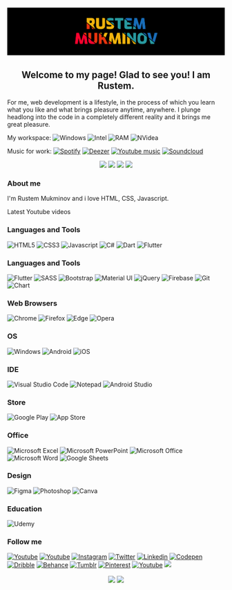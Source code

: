 [![Header](https://github.com/Medvedoc/medvedoc/blob/main/assets/bg.png)](https://github.com/Medvedoc/medvedoc/blob/main/assets/bg.png)
<h2 align="center" style="border:none">
Welcome to my page! Glad to see you! I am Rustem.
</h2>
<p>
For me, web development is a lifestyle, in the process of which you learn what you like and what brings pleasure anytime, anywhere. I plunge headlong into the code in a completely different reality and it brings me great pleasure.
</p>

My workspace:
![Windows](https://img.shields.io/badge/Windows-10-0078D6?style=for-the-badge&logo=windows&logoColor=white)
![Intel](https://img.shields.io/badge/Intel-Core_i5_8300H-0071C5?style=for-the-badge&logo=intel&logoColor=white)
![RAM](https://img.shields.io/badge/RAM-8GB-%230071C5.svg?&style=for-the-badge&logoColor=white)
![NVidea](https://img.shields.io/badge/NVIDIA-GTX1050-76B900?style=for-the-badge&logo=nvidia&logoColor=white)

Music for work:
[![Spotify](https://img.shields.io/badge/Spotify-1ED760?&style=for-the-badge&logo=spotify&logoColor=white)]()
[![Deezer](https://img.shields.io/badge/Deezer-FEAA2D?style=for-the-badge&logo=deezer&logoColor=white)]()
[![Youtube music](https://img.shields.io/badge/YouTube_Music-FF0000?style=for-the-badge&logo=youtube-music&logoColor=white)]()
[![Soundcloud](https://img.shields.io/badge/SoundCloud-FF3300?style=for-the-badge&logo=soundcloud&logoColor=white)]()

<p align="center">
<a href="#"><img src="https://img.shields.io/badge/Buy_Me_A_Coffee-FFDD00?style=for-the-badge&logo=buy-me-a-coffee&logoColor=black"></a>
<a href="#"><img src="https://img.shields.io/badge/Patreon-F96854?style=for-the-badge&logo=patreon&logoColor=white"></a>
<a href="#"><img src="https://img.shields.io/badge/sponsor-30363D?style=for-the-badge&logo=GitHub-Sponsors&logoColor=#white"></a>
<a href="#"><img src="https://img.shields.io/badge/Ko--fi-F16061?style=for-the-badge&logo=ko-fi&logoColor=white"></a>
</p>

### About me
I'm Rustem Mukminov
and i love HTML, CSS, Javascript.


Latest Youtube videos

### Languages and Tools
![HTML5](https://img.shields.io/badge/HTML5-E34F26?style=for-the-badge&logo=html5&logoColor=white)
![CSS3](https://img.shields.io/badge/CSS3-1572B6?style=for-the-badge&logo=css3&logoColor=white)
![Javascript](https://img.shields.io/badge/JavaScript-F7DF1E?style=for-the-badge&logo=javascript&logoColor=black)
![C#](https://img.shields.io/badge/C%23-239120?style=for-the-badge&logo=c-sharp&logoColor=white)
![Dart](https://img.shields.io/badge/Dart-0175C2?style=for-the-badge&logo=dart&logoColor=white)
![Flutter](https://img.shields.io/badge/-MySql-090909?style=for-the-badge&logo=mysql&logoColor=E89014)

### Languages and Tools

![Flutter](https://img.shields.io/badge/Flutter-02569B?style=for-the-badge&logo=flutter&logoColor=white)
![SASS](https://img.shields.io/badge/Sass-CC6699?style=for-the-badge&logo=sass&logoColor=white)
![Bootstrap](https://img.shields.io/badge/Bootstrap-563D7C?style=for-the-badge&logo=bootstrap&logoColor=white)
![Material UI](https://img.shields.io/badge/Material--UI-0081CB?style=for-the-badge&logo=material-ui&logoColor=white)
![jQuery](https://img.shields.io/badge/jQuery-0769AD?style=for-the-badge&logo=jquery&logoColor=white)
![Firebase](https://img.shields.io/badge/firebase-ffca28?style=for-the-badge&logo=firebase&logoColor=black)
![Git](https://img.shields.io/badge/Git-F05032?style=for-the-badge&logo=git&logoColor=white)
![Chart](https://img.shields.io/badge/Chart.js-FF6384?style=for-the-badge&logo=chartdotjs&logoColor=white)

### Web Browsers
![Chrome](https://img.shields.io/badge/Google_chrome-4285F4?style=for-the-badge&logo=Google-chrome&logoColor=white)
![Firefox](https://img.shields.io/badge/Firefox_Browser-FF7139?style=for-the-badge&logo=Firefox-Browser&logoColor=white)
![Edge](https://img.shields.io/badge/Microsoft_Edge-0078D7?style=for-the-badge&logo=Microsoft-edge&logoColor=white)
![Opera](https://img.shields.io/badge/Opera-FF1B2D?style=for-the-badge&logo=Opera&logoColor=white)

### OS
![Windows](https://img.shields.io/badge/Windows-0078D6?style=for-the-badge&logo=windows&logoColor=white)
![Android](https://img.shields.io/badge/Android-3DDC84?style=for-the-badge&logo=android&logoColor=white)
![iOS](https://img.shields.io/badge/iOS-000000?style=for-the-badge&logo=ios&logoColor=white)

### IDE
![Visual Studio Code](https://img.shields.io/badge/Visual_Studio_Code-0078D4?style=for-the-badge&logo=visual%20studio%20code&logoColor=white)
![Notepad](https://img.shields.io/badge/Notepad++-90E59A.svg?style=for-the-badge&logo=notepad%2B%2B&logoColor=black)
![Android Studio](https://img.shields.io/badge/Android_Studio-3DDC84?style=for-the-badge&logo=android-studio&logoColor=white)

### Store

![Google Play](https://img.shields.io/badge/Google_Play-414141?style=for-the-badge&logo=google-play&logoColor=white)
![App Store](https://img.shields.io/badge/App_Store-0D96F6?style=for-the-badge&logo=app-store&logoColor=white)

### Office
![Microsoft Excel](https://img.shields.io/badge/Microsoft_Excel-217346?style=for-the-badge&logo=microsoft-excel&logoColor=white)
![Microsoft PowerPoint](https://img.shields.io/badge/Microsoft_PowerPoint-B7472A?style=for-the-badge&logo=microsoft-powerpoint&logoColor=white)
![Microsoft Office](https://img.shields.io/badge/Microsoft_Office-D83B01?style=for-the-badge&logo=microsoft-office&logoColor=white)
![Microsoft Word](https://img.shields.io/badge/Microsoft_Word-2B579A?style=for-the-badge&logo=microsoft-word&logoColor=white)
![Google Sheets](https://img.shields.io/badge/Google%20Sheets-34A853?style=for-the-badge&logo=google-sheets&logoColor=white)

### Design
![Figma](https://img.shields.io/badge/Figma-F24E1E?style=for-the-badge&logo=figma&logoColor=white)
![Photoshop](https://img.shields.io/badge/Adobe%20Photoshop-31A8FF?style=for-the-badge&logo=Adobe%20Photoshop&logoColor=black)
![Canva](https://img.shields.io/badge/Canva-%2300C4CC.svg?&style=for-the-badge&logo=Canva&logoColor=white)

### Education
![Udemy](https://img.shields.io/badge/Udemy-EC5252?style=for-the-badge&logo=Udemy&logoColor=white)


### Follow me
[![Youtube](https://img.shields.io/badge/Facebook-1877F2?style=for-the-badge&logo=facebook&logoColor=white)]()
[![Youtube](https://img.shields.io/badge/вконтакте-%232E87FB.svg?&style=for-the-badge&logo=vk&logoColor=white)]()
[![Instagram](https://img.shields.io/badge/Instagram-E4405F?style=for-the-badge&logo=instagram&logoColor=white)]()
[![Twitter](https://img.shields.io/badge/Twitter-1DA1F2?style=for-the-badge&logo=twitter&logoColor=white)]()
[![Linkedin](https://img.shields.io/badge/LinkedIn-0077B5?style=for-the-badge&logo=linkedin&logoColor=white)]()
[![Codepen](https://img.shields.io/badge/Codepen-000000?style=for-the-badge&logo=codepen&logoColor=white)]()
[![Dribble](https://img.shields.io/badge/Dribbble-EA4C89?style=for-the-badge&logo=dribbble&logoColor=white)]()
[![Behance](	https://img.shields.io/badge/-Behance-blue?style=for-the-badge&logo=behance&logoColor=white)]()
[![Tumblr](https://img.shields.io/badge/Tumblr-%2336465D.svg?&style=for-the-badge&logo=Tumblr&logoColor=white)]()
[![Pinterest](https://img.shields.io/badge/Pinterest-%23E60023.svg?&style=for-the-badge&logo=Pinterest&logoColor=white)]()
[![Youtube](https://img.shields.io/badge/YouTube-FF0000?style=for-the-badge&logo=youtube&logoColor=white)]()
[![](https://img.shields.io/badge/YouTube-FF0000?style=for-the-badge&logo=youtube&logoColor=white)]()




<p align="center">
<img align="center" src="https://github-readme-stats.vercel.app/api?username=medvedoc&show_icons=true&bg_color=000000&text_color=ffffff&border_color=ffffff&border_radius=0" />
<img align="center" src="https://github-readme-stats.vercel.app/api/top-langs/?username=medvedoc&show_icons=true&bg_color=000000&text_color=ffffff&border_color=ffffff&border_radius=0" />
</p>